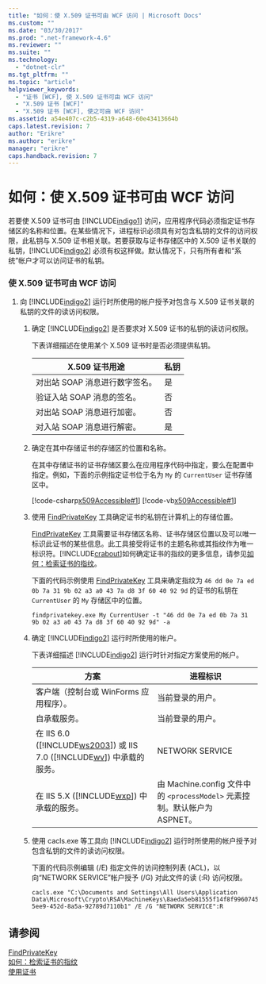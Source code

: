 ```yaml
---
title: "如何：使 X.509 证书可由 WCF 访问 | Microsoft Docs"
ms.custom: ""
ms.date: "03/30/2017"
ms.prod: ".net-framework-4.6"
ms.reviewer: ""
ms.suite: ""
ms.technology: 
  - "dotnet-clr"
ms.tgt_pltfrm: ""
ms.topic: "article"
helpviewer_keywords: 
  - "证书 [WCF], 使 X.509 证书可由 WCF 访问"
  - "X.509 证书 [WCF]"
  - "X.509 证书 [WCF], 使之可由 WCF 访问"
ms.assetid: a54e407c-c2b5-4319-a648-60e43413664b
caps.latest.revision: 7
author: "Erikre"
ms.author: "erikre"
manager: "erikre"
caps.handback.revision: 7
---
```

# 如何：使 X.509 证书可由 WCF 访问
若要使 X.509 证书可由 [!INCLUDE[indigo1](../../../../includes/indigo1-md.md)] 访问，应用程序代码必须指定证书存储区的名称和位置。在某些情况下，进程标识必须具有对包含私钥的文件的访问权限，此私钥与 X.509 证书相关联。若要获取与证书存储区中的 X.509 证书关联的私钥，[!INCLUDE[indigo2](../../../../includes/indigo2-md.md)] 必须有权这样做。默认情况下，只有所有者和“系统”帐户才可以访问证书的私钥。  
  
### 使 X.509 证书可由 WCF 访问  
  
1.  向 [!INCLUDE[indigo2](../../../../includes/indigo2-md.md)] 运行时所使用的帐户授予对包含与 X.509 证书关联的私钥的文件的读访问权限。  
  
    1.  确定 [!INCLUDE[indigo2](../../../../includes/indigo2-md.md)] 是否要求对 X.509 证书的私钥的读访问权限。  
  
         下表详细描述在使用某个 X.509 证书时是否必须提供私钥。  
  
        |X.509 证书用途|私钥|  
        |----------------|--------|  
        |对出站 SOAP 消息进行数字签名。|是|  
        |验证入站 SOAP 消息的签名。|否|  
        |对出站 SOAP 消息进行加密。|否|  
        |对入站 SOAP 消息进行解密。|是|  
  
    2.  确定在其中存储证书的存储区的位置和名称。  
  
         在其中存储证书的证书存储区要么在应用程序代码中指定，要么在配置中指定。例如，下面的示例指定证书位于名为 `My` 的 `CurrentUser` 证书存储区中。  
  
         [!code-csharp[x509Accessible#1](../../../../samples/snippets/csharp/VS_Snippets_CFX/x509accessible/cs/source.cs#1)]
         [!code-vb[x509Accessible#1](../../../../samples/snippets/visualbasic/VS_Snippets_CFX/x509accessible/vb/source.vb#1)]  
  
    3.  使用 [FindPrivateKey](../../../../docs/framework/wcf/samples/findprivatekey.md) 工具确定证书的私钥在计算机上的存储位置。  
  
         [FindPrivateKey](../../../../docs/framework/wcf/samples/findprivatekey.md) 工具需要证书存储区名称、证书存储区位置以及可以唯一标识此证书的某些信息。此工具接受将证书的主题名称或其指纹作为唯一标识符。[!INCLUDE[crabout](../../../../includes/crabout-md.md)]如何确定证书的指纹的更多信息，请参见[如何：检索证书的指纹](../../../../docs/framework/wcf/feature-details/how-to-retrieve-the-thumbprint-of-a-certificate.md)。  
  
         下面的代码示例使用 [FindPrivateKey](../../../../docs/framework/wcf/samples/findprivatekey.md) 工具来确定指纹为 `46 dd 0e 7a ed 0b 7a 31 9b 02 a3 a0 43 7a d8 3f 60 40 92 9d` 的证书的私钥在 `CurrentUser` 的 `My` 存储区中的位置。  
  
        ```  
        findprivatekey.exe My CurrentUser -t "46 dd 0e 7a ed 0b 7a 31 9b 02 a3 a0 43 7a d8 3f 60 40 92 9d" -a  
        ```  
  
    4.  确定 [!INCLUDE[indigo2](../../../../includes/indigo2-md.md)] 运行时所使用的帐户。  
  
         下表详细描述 [!INCLUDE[indigo2](../../../../includes/indigo2-md.md)] 运行时针对指定方案使用的帐户。  
  
        |方案|进程标识|  
        |--------|----------|  
        |客户端（控制台或 WinForms 应用程序）。|当前登录的用户。|  
        |自承载服务。|当前登录的用户。|  
        |在 IIS 6.0 \([!INCLUDE[ws2003](../../../../includes/ws2003-md.md)]\) 或 IIS 7.0 \([!INCLUDE[wv](../../../../includes/wv-md.md)]\) 中承载的服务。|NETWORK SERVICE|  
        |在 IIS 5.X \([!INCLUDE[wxp](../../../../includes/wxp-md.md)]\) 中承载的服务。|由 Machine.config 文件中的 `<processModel>` 元素控制。默认帐户为 ASPNET。|  
  
    5.  使用 cacls.exe 等工具向 [!INCLUDE[indigo2](../../../../includes/indigo2-md.md)] 运行时所使用的帐户授予对包含私钥的文件的读访问权限。  
  
         下面的代码示例编辑 \(\/E\) 指定文件的访问控制列表 \(ACL\)，以向“NETWORK SERVICE”帐户授予 \(\/G\) 对此文件的读 \(:R\) 访问权限。  
  
        ```  
        cacls.exe "C:\Documents and Settings\All Users\Application Data\Microsoft\Crypto\RSA\MachineKeys\8aeda5eb81555f14f8f9960745b5a40d_38f7de48-5ee9-452d-8a5a-92789d7110b1" /E /G "NETWORK SERVICE":R  
        ```  
  
## 请参阅  
 [FindPrivateKey](../../../../docs/framework/wcf/samples/findprivatekey.md)   
 [如何：检索证书的指纹](../../../../docs/framework/wcf/feature-details/how-to-retrieve-the-thumbprint-of-a-certificate.md)   
 [使用证书](../../../../docs/framework/wcf/feature-details/working-with-certificates.md)